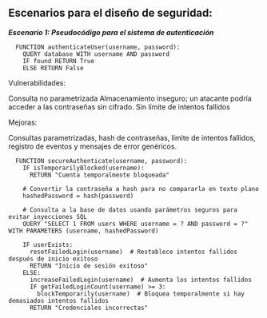 ## Escenarios para el diseño de seguridad:

***Escenario 1: Pseudocódigo para el sistema de autenticación***

      FUNCTION authenticateUser(username, password):
        QUERY database WITH username AND password
        IF found RETURN True
        ELSE RETURN False


Vulnerabilidades:

  Consulta no parametrizada
  Almacenamiento inseguro; un atacante podría acceder a las contraseñas sin cifrado.
  Sin límite de intentos fallidos


Mejoras:

  Consultas parametrizadas, hash de contraseñas, límite de intentos fallidos, registro de eventos y mensajes de error genéricos.


      FUNCTION secureAuthenticate(username, password):
        IF isTemporarilyBlocked(username):
          RETURN "Cuenta temporalmente bloqueada"

        # Convertir la contraseña a hash para no compararla en texto plano
        hashedPassword = hash(password)

        # Consulta a la base de datos usando parámetros seguros para evitar inyecciones SQL
        QUERY "SELECT 1 FROM users WHERE username = ? AND password = ?" WITH PARAMETERS (username, hashedPassword)

        IF userExists:
          resetFailedLogin(username)  # Restablece intentos fallidos después de inicio exitoso
          RETURN "Inicio de sesión exitoso"
        ELSE:
          increaseFailedLogin(username)  # Aumenta los intentos fallidos
          IF getFailedLoginCount(username) >= 3:
            blockTemporarily(username)  # Bloquea temporalmente si hay demasiados intentos fallidos
          RETURN "Credenciales incorrectas"